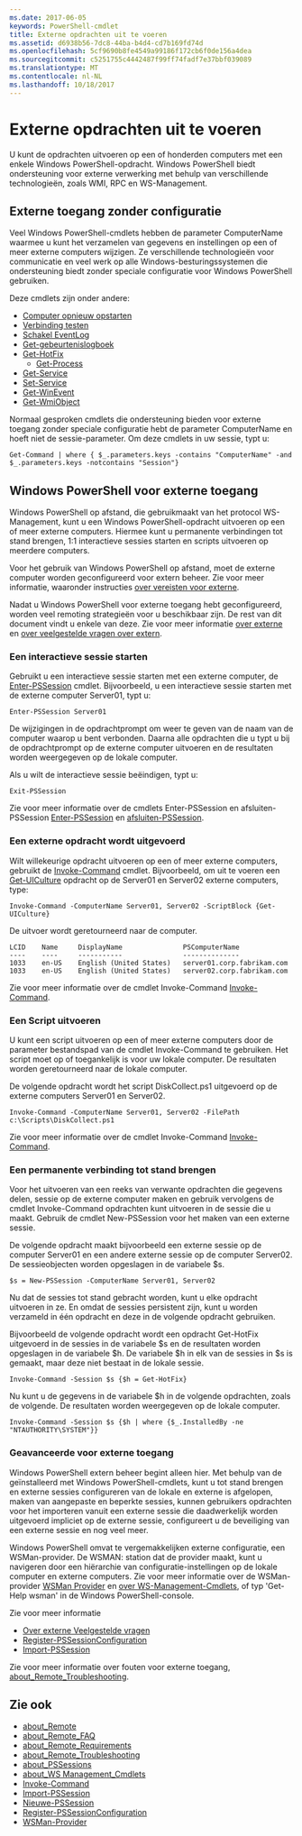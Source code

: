 ```yaml
---
ms.date: 2017-06-05
keywords: PowerShell-cmdlet
title: Externe opdrachten uit te voeren
ms.assetid: d6938b56-7dc8-44ba-b4d4-cd7b169fd74d
ms.openlocfilehash: 5cf9690b8fe4549a99186f172cb6f0de156a4dea
ms.sourcegitcommit: c5251755c4442487f99ff74fadf7e37bbf039089
ms.translationtype: MT
ms.contentlocale: nl-NL
ms.lasthandoff: 10/18/2017
---
```

# <a name="running-remote-commands"></a>Externe opdrachten uit te voeren
U kunt de opdrachten uitvoeren op een of honderden computers met een enkele Windows PowerShell-opdracht. Windows PowerShell biedt ondersteuning voor externe verwerking met behulp van verschillende technologieën, zoals WMI, RPC en WS-Management.

## <a name="remoting-without-configuration"></a>Externe toegang zonder configuratie
Veel Windows PowerShell-cmdlets hebben de parameter ComputerName waarmee u kunt het verzamelen van gegevens en instellingen op een of meer externe computers wijzigen. Ze verschillende technologieën voor communicatie en veel werk op alle Windows-besturingssystemen die ondersteuning biedt zonder speciale configuratie voor Windows PowerShell gebruiken.

Deze cmdlets zijn onder andere:
* [Computer opnieuw opstarten](https://go.microsoft.com/fwlink/?LinkId=821625)
* [Verbinding testen](https://go.microsoft.com/fwlink/?LinkId=821646)
* [Schakel EventLog](https://go.microsoft.com/fwlink/?LinkId=821568)
* [Get-gebeurtenislogboek](https://go.microsoft.com/fwlink/?LinkId=821585)
* [Get-HotFix](https://go.microsoft.com/fwlink/?LinkId=821586)
  - [Get-Process](https://go.microsoft.com/fwlink/?linkid=821590)
* [Get-Service](https://go.microsoft.com/fwlink/?LinkId=821593)
* [Set-Service](https://go.microsoft.com/fwlink/?LinkId=821633)
* [Get-WinEvent](https://go.microsoft.com/fwlink/?linkid=821529)
* [Get-WmiObject](https://go.microsoft.com/fwlink/?LinkId=821595)

Normaal gesproken cmdlets die ondersteuning bieden voor externe toegang zonder speciale configuratie hebt de parameter ComputerName en hoeft niet de sessie-parameter. Om deze cmdlets in uw sessie, typt u:

```
Get-Command | where { $_.parameters.keys -contains "ComputerName" -and $_.parameters.keys -notcontains "Session"}
```

## <a name="windows-powershell-remoting"></a>Windows PowerShell voor externe toegang
Windows PowerShell op afstand, die gebruikmaakt van het protocol WS-Management, kunt u een Windows PowerShell-opdracht uitvoeren op een of meer externe computers. Hiermee kunt u permanente verbindingen tot stand brengen, 1:1 interactieve sessies starten en scripts uitvoeren op meerdere computers.

Voor het gebruik van Windows PowerShell op afstand, moet de externe computer worden geconfigureerd voor extern beheer. Zie voor meer informatie, waaronder instructies [over vereisten voor externe](https://technet.microsoft.com/en-us/library/dd315349.aspx).

Nadat u Windows PowerShell voor externe toegang hebt geconfigureerd, worden veel remoting strategieën voor u beschikbaar zijn. De rest van dit document vindt u enkele van deze. Zie voor meer informatie [over externe](https://technet.microsoft.com/en-us/library/dd347744.aspx) en [over veelgestelde vragen over extern](https://technet.microsoft.com/en-us/library/dd347744.aspx).

### <a name="start-an-interactive-session"></a>Een interactieve sessie starten
Gebruikt u een interactieve sessie starten met een externe computer, de [Enter-PSSession](https://go.microsoft.com/fwlink/?LinkId=821477) cmdlet.
Bijvoorbeeld, u een interactieve sessie starten met de externe computer Server01, typt u:

```
Enter-PSSession Server01
```

De wijzigingen in de opdrachtprompt om weer te geven van de naam van de computer waarop u bent verbonden. Daarna alle opdrachten die u typt u bij de opdrachtprompt op de externe computer uitvoeren en de resultaten worden weergegeven op de lokale computer.

Als u wilt de interactieve sessie beëindigen, typt u:

```
Exit-PSSession
```

Zie voor meer informatie over de cmdlets Enter-PSSession en afsluiten-PSSession [Enter-PSSession](https://go.microsoft.com/fwlink/?LinkId=821477) en [afsluiten-PSSession](https://go.microsoft.com/fwlink/?LinkID=821478).

### <a name="run-a-remote-command"></a>Een externe opdracht wordt uitgevoerd
Wilt willekeurige opdracht uitvoeren op een of meer externe computers, gebruikt de [Invoke-Command](https://go.microsoft.com/fwlink/?LinkId=821493) cmdlet.
Bijvoorbeeld, om uit te voeren een [Get-UICulture](https://go.microsoft.com/fwlink/?LinkId=821806) opdracht op de Server01 en Server02 externe computers, type:

```
Invoke-Command -ComputerName Server01, Server02 -ScriptBlock {Get-UICulture}
```

De uitvoer wordt geretourneerd naar de computer.

```
LCID    Name     DisplayName               PSComputerName
----    ----     -----------               --------------
1033    en-US    English (United States)   server01.corp.fabrikam.com
1033    en-US    English (United States)   server02.corp.fabrikam.com
```
Zie voor meer informatie over de cmdlet Invoke-Command [Invoke-Command](https://go.microsoft.com/fwlink/?LinkId=821493).

### <a name="run-a-script"></a>Een Script uitvoeren
U kunt een script uitvoeren op een of meer externe computers door de parameter bestandspad van de cmdlet Invoke-Command te gebruiken. Het script moet op of toegankelijk is voor uw lokale computer. De resultaten worden geretourneerd naar de lokale computer.

De volgende opdracht wordt het script DiskCollect.ps1 uitgevoerd op de externe computers Server01 en Server02.

```
Invoke-Command -ComputerName Server01, Server02 -FilePath c:\Scripts\DiskCollect.ps1
```

Zie voor meer informatie over de cmdlet Invoke-Command [Invoke-Command](https://go.microsoft.com/fwlink/?LinkId=821493).

### <a name="establish-a-persistent-connection"></a>Een permanente verbinding tot stand brengen
Voor het uitvoeren van een reeks van verwante opdrachten die gegevens delen, sessie op de externe computer maken en gebruik vervolgens de cmdlet Invoke-Command opdrachten kunt uitvoeren in de sessie die u maakt. Gebruik de cmdlet New-PSSession voor het maken van een externe sessie.

De volgende opdracht maakt bijvoorbeeld een externe sessie op de computer Server01 en een andere externe sessie op de computer Server02. De sessieobjecten worden opgeslagen in de variabele $s.

```
$s = New-PSSession -ComputerName Server01, Server02
```

Nu dat de sessies tot stand gebracht worden, kunt u elke opdracht uitvoeren in ze. En omdat de sessies persistent zijn, kunt u worden verzameld in één opdracht en deze in de volgende opdracht gebruiken.

Bijvoorbeeld de volgende opdracht wordt een opdracht Get-HotFix uitgevoerd in de sessies in de variabele $s en de resultaten worden opgeslagen in de variabele $h. De variabele $h in elk van de sessies in $s is gemaakt, maar deze niet bestaat in de lokale sessie.

```
Invoke-Command -Session $s {$h = Get-HotFix}
```

Nu kunt u de gegevens in de variabele $h in de volgende opdrachten, zoals de volgende. De resultaten worden weergegeven op de lokale computer.

```
Invoke-Command -Session $s {$h | where {$_.InstalledBy -ne "NTAUTHORITY\SYSTEM"}}
```

### <a name="advanced-remoting"></a>Geavanceerde voor externe toegang
Windows PowerShell extern beheer begint alleen hier. Met behulp van de geïnstalleerd met Windows PowerShell-cmdlets, kunt u tot stand brengen en externe sessies configureren van de lokale en externe is afgelopen, maken van aangepaste en beperkte sessies, kunnen gebruikers opdrachten voor het importeren vanuit een externe sessie die daadwerkelijk worden uitgevoerd impliciet op de externe sessie, configureert u de beveiliging van een externe sessie en nog veel meer.

Windows PowerShell omvat te vergemakkelijken externe configuratie, een WSMan-provider. De WSMAN: station dat de provider maakt, kunt u navigeren door een hiërarchie van configuratie-instellingen op de lokale computer en externe computers.
Zie voor meer informatie over de WSMan-provider [WSMan Provider](https://technet.microsoft.com/en-us/library/dd819476.aspx) en [over WS-Management-Cmdlets](https://technet.microsoft.com/en-us/library/dd819481.aspx), of typ 'Get-Help wsman' in de Windows PowerShell-console.

Zie voor meer informatie
- [Over externe Veelgestelde vragen](https://technet.microsoft.com/en-us/library/dd315359.aspx)
- [Register-PSSessionConfiguration](https://go.microsoft.com/fwlink/?LinkId=821508)
- [Import-PSSession](https://go.microsoft.com/fwlink/?LinkId=821821)

Zie voor meer informatie over fouten voor externe toegang, [about_Remote_Troubleshooting](https://technet.microsoft.com/en-us/library/dd347642.aspx).

## <a name="see-also"></a>Zie ook
- [about_Remote](https://technet.microsoft.com/en-us/library/9b4a5c87-9162-4adf-bdfe-fbc80b9b8970)
- [about_Remote_FAQ](https://technet.microsoft.com/en-us/library/e23702fd-9415-4a98-9975-390a4d3adc42)
- [about_Remote_Requirements](https://technet.microsoft.com/en-us/library/da213949-134c-4741-b307-81f4492ba1bd)
- [about_Remote_Troubleshooting](https://technet.microsoft.com/en-us/library/2f890148-8578-49ed-85ea-79a489dd6317)
- [about_PSSessions](https://technet.microsoft.com/en-us/library/7a9b4e0e-fa1b-47b0-92f6-6e2995d70acb)
- [about_WS Management_Cmdlets](https://technet.microsoft.com/en-us/library/6ed3370a-ea10-45a5-9493-696aeace27ed)
- [Invoke-Command](https://go.microsoft.com/fwlink/?LinkId=821493)
- [Import-PSSession](https://go.microsoft.com/fwlink/?LinkId=821821)
- [Nieuwe-PSSession](https://go.microsoft.com/fwlink/?LinkId=821498)
- [Register-PSSessionConfiguration](https://go.microsoft.com/fwlink/?LinkId=821508)
- [WSMan-Provider](https://technet.microsoft.com/en-us/library/66fe1241-e08f-49ca-832f-a84c33ca8735)
